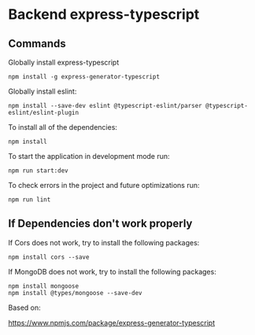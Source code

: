 # Backend express-typescript

## Commands

Globally install express-typescript

```
npm install -g express-generator-typescript
```


Globally install eslint:

```
npm install --save-dev eslint @typescript-eslint/parser @typescript-eslint/eslint-plugin
```


To install all of the dependencies:

```
npm install
```


To start the application in development mode run:

```
npm run start:dev
```


To check errors in the project and future optimizations run:

```
npm run lint
```



## If Dependencies don't work properly

If Cors does not work, try to install the following packages:

```
npm install cors --save
```

If MongoDB does not work, try to install the following packages:

```
npm install mongoose
npm install @types/mongoose --save-dev
```

Based on:

https://www.npmjs.com/package/express-generator-typescript